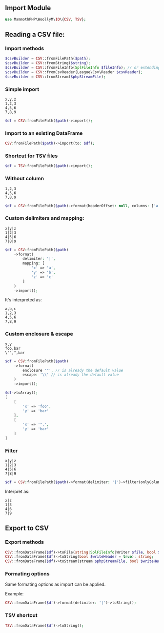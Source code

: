 ## Import Module
```php
use MammothPHP\WoollyM\IO\{CSV, TSV};
```

## Reading a CSV file:

### Import methods
```php
$csvBuilder = CSV::fromFilePath($path);
$csvBuilder = CSV::fromString($string);
$csvBuilder = CSV::fromFileInfo(SplFileInfo $fileInfo); // or extending FileInfo like SplFileObject
$csvBuilder = CSV::fromCsvReader(League\Csv\Reader $csvReader);
$csvBuilder = CSV::fromStream($phpStreamFile);
```

### Simple import
```
x,y,z
1,2,3
4,5,6
7,8,9
```

```php
$df = CSV:fromFilePath($path)->import();
```

### Import to an existing DataFrame
```php
CSV:fromFilePath($path)->import(to: $df);
```

### Shortcut for TSV files
```php
$df = TSV:fromFilePath($path)->import();
```

### Without column
```
1,2,3
4,5,6
7,8,9
```

```php
$df = CSV:fromFilePath($path)->format(headerOffset: null, columns: ['a','b','c'])->import();
```

### Custom delimiters and mapping:
```
x|y|z
1|2|3
4|5|6
7|8|9
```

```php
$df = CSV:fromFilePath($path)
    ->format(
        delimiter: '|',
        mapping: [
            'x' => 'a',
            'y' => 'b',
            'z' => 'c'
        ]
    )
    ->import();
```

It's interpreted as:
```
a,b,c
1,2,3
4,5,6
7,8,9
```

### Custom enclosure & escape
```
x,y
foo,bar
\"",",bar
```

```php
$df = CSV:fromFilePath($path)
    ->format(
        enclosure '"', // is already the default value
        escape: '\\' // is already the default value
    )
    ->import();

$df->toArray();
[
    [
        'x' => 'foo',
        'y' => 'bar'
    ],
    [
        'x' => '",',
        'y' => 'bar'
    ]
]
```

### Filter
```
x|y|z
1|2|3
4|5|6
7|8|9
```

```php
$df = CSV:fromFilePath($path)->format(delimiter: '|')->filter(onlyColumns: ['x','z'])->import();
```

Interpret as:
```
x|z
1|3
4|6
7|9
```


## Export to CSV

### Export methods

```php
CSV::fromDataFrame($df)->toFile(string|SplFileInfo|Writer $file, bool $overwriteFile = false, bool $writeHeader = true): void; // if string, a stream path
CSV::fromDataFrame($df)->toString(bool $writeHeader = true): string;
CSV::fromDataFrame($df)->toStream(stream $phpStreamFile, bool $writeHeader = true): void;
```

### Formating options
Same formating options as import can be applied.

Example:
```php
CSV::fromDataFrame($df)->format(delimiter: '|')->toString();
```

### TSV shortcut
```php
TSV::fromDataFrame($df)->toString();
```
